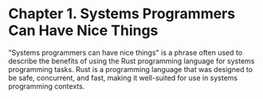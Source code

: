 # Chapter 1. Systems Programmers Can Have Nice Things

"Systems programmers can have nice things" is a phrase often used to describe the benefits of using the Rust programming language for systems programming tasks. Rust is a programming language that was designed to be safe, concurrent, and fast, making it well-suited for use in systems programming contexts.
